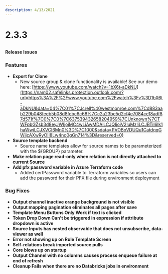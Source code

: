 ```yaml
---
description: 4/13/2021
---
```


# 2.3.3

## **Release Issues**

### **Features**

* **Export for Clone**
  * New source group & clone functionality is available! See our demo here: [https://www.youtube.com/watch?v=1bX6t-aDkNU](https://nam02.safelinks.protection.outlook.com/?url=https%3A%2F%2Fwww.youtube.com%2Fwatch%3Fv%3D1bX6t-aDkNU&data=04%7C01%7CJcrell%40westmonroe.com%7Cd883aab229b048feeb5b08d8febc6c68%7Cc2a23be5d2cf4e7084ce18adf87d571f%7C0%7C0%7C637539432658204959%7CUnknown%7CTWFpbGZsb3d8eyJWIjoiMC4wLjAwMDAiLCJQIjoiV2luMzIiLCJBTiI6Ik1haWwiLCJXVCI6Mn0%3D%7C1000&sdata=PVOBoVDUQu1CatdqqGWijcAXwRyOII8Lw4no0gGn714%3D&reserved=0)
* **Source template backend**
  * Source name templates allow for source names to be parameterized with the ${GROUP} parameter.
* **Make relation page read-only when relation is not directly attached to current Source**
* **Add pfx password variable in Azure Terraform code**
  * Added certPassword variable to Terraform variables so users can add the password for their PFX file during environment deployment

### **Bug Fixes**

* **Output channel inactive orange background is not visible**
* **Output mapping pagination eliminates all pages after save**
* **Template Menu Buttons Only Work if text is clicked**
* **Token Drop Down Can't be triggered in expression if attribute dropdown is active**
* **Source Inputs has nested observable that does not unsubscribe, data-viewer as well**
* **Error not showing up on Rule Template Screen**
* **Self-relations break imported source pulls**
* **Core blows up on startup**
* **Output Channel with no columns causes process enqueue failure at end of refresh**
* **Cleanup Fails when there are no Databricks jobs in environment**

